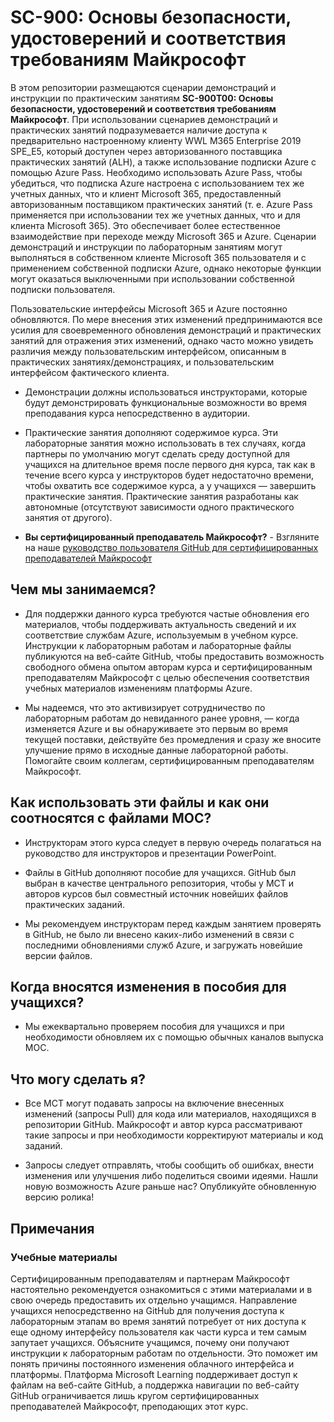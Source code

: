 ﻿# SC-900: Основы безопасности, удостоверений и соответствия требованиям Майкрософт

В этом репозитории размещаются сценарии демонстраций и инструкции по практическим занятиям **SC-900T00: Основы безопасности, удостоверений и соответствия требованиям Майкрософт**.  При использовании сценариев демонстраций и практических занятий подразумевается наличие доступа к предварительно настроенному клиенту WWL M365 Enterprise 2019 SPE_E5, который доступен через авторизованного поставщика практических занятий (ALH), а также использование подписки Azure с помощью Azure Pass.  Необходимо использовать Azure Pass, чтобы убедиться, что подписка Azure настроена с использованием тех же учетных данных, что и клиент Microsoft 365, предоставленный авторизованным поставщиком практических занятий (т. е. Azure Pass применяется при использовании тех же учетных данных, что и для клиента Microsoft 365).  Это обеспечивает более естественное взаимодействие при переходе между Microsoft 365 и Azure.  Сценарии демонстраций и инструкции по лабораторным занятиям могут выполняться в собственном клиенте Microsoft 365 пользователя и с применением собственной подписки Azure, однако некоторые функции могут оказаться выключенными при использовании собственной подписки пользователя.

Пользовательские интерфейсы Microsoft 365 и Azure постоянно обновляются.  По мере внесения этих изменений предпринимаются все усилия для своевременного обновления демонстраций и практических занятий для отражения этих изменений, однако часто можно увидеть различия между пользовательским интерфейсом, описанным в практических занятиях/демонстрациях, и пользовательским интерфейсом фактического клиента. 

- Демонстрации должны использоваться инструкторами, которые будут демонстрировать функциональные возможности во время преподавания курса непосредственно в аудитории.  

- Практические занятия дополняют содержимое курса. Эти лабораторные занятия можно использовать в тех случаях, когда партнеры по умолчанию могут сделать среду доступной для учащихся на длительное время после первого дня курса, так как в течение всего курса у инструкторов будет недостаточно времени, чтобы охватить все содержимое курса, а у учащихся — завершить практические занятия. Практические занятия разработаны как автономные (отсутствуют зависимости одного практического занятия от другого).

- **Вы сертифицированный преподаватель Майкрософт?** - Взгляните на наше [руководство пользователя GitHub для сертифицированных преподавателей Майкрософт](https://microsoftlearning.github.io/MCT-User-Guide/)


## Чем мы занимаемся?

- Для поддержки данного курса требуются частые обновления его материалов, чтобы поддерживать актуальность сведений и их соответствие службам Azure, используемым в учебном курсе.  Инструкции к лабораторным работам и лабораторные файлы публикуются на веб-сайте GitHub, чтобы предоставить возможность свободного обмена опытом авторам курса и сертифицированным преподавателям Майкрософт с целью обеспечения соответствия учебных материалов изменениям платформы Azure.

- Мы надеемся, что это активизирует сотрудничество по лабораторным работам до невиданного ранее уровня, — когда изменяется Azure и вы обнаруживаете это первым во время текущей поставки, действуйте без промедления и сразу же вносите улучшение прямо в исходные данные лабораторной работы.  Помогайте своим коллегам, сертифицированным преподавателям Майкрософт.

## Как использовать эти файлы и как они соотносятся с файлами MOC?

- Инструкторам этого курса следует в первую очередь полагаться на руководство для инструкторов и презентации PowerPoint.

- Файлы в GitHub дополняют пособие для учащихся. GitHub был выбран в качестве центрального репозитория, чтобы у MCT и авторов курсов был совместный источник новейших файлов практических заданий.

- Мы рекомендуем инструкторам перед каждым занятием проверять в GitHub, не было ли внесено каких-либо изменений в связи с последними обновлениями служб Azure, и загружать новейшие версии файлов.

## Когда вносятся изменения в пособия для учащихся?

- Мы ежеквартально проверяем пособия для учащихся и при необходимости обновляем их с помощью обычных каналов выпуска MOC.

## Что могу сделать я?

- Все MCT могут подавать запросы на включение внесенных изменений (запросы Pull) для кода или материалов, находящихся в репозитории GitHub. Майкрософт и автор курса рассматривают такие запросы и при необходимости корректируют материалы и код заданий.

- Запросы следует отправлять, чтобы сообщить об ошибках, внести изменения или улучшения либо поделиться своими идеями.  Нашли новую возможность Azure раньше нас?  Опубликуйте обновленную версию ролика!

## Примечания

### Учебные материалы

Сертифицированным преподавателям и партнерам Майкрософт настоятельно рекомендуется ознакомиться с этими материалами и в свою очередь предоставить их отдельно учащимся.  Направление учащихся непосредственно на GitHub для получения доступа к лабораторным этапам во время занятий потребует от них доступа к еще одному интерфейсу пользователя как части курса и тем самым запутает учащихся. Объясните учащимся, почему они получают инструкции к лабораторным работам по отдельности. Это поможет им понять причины постоянного изменения облачного интерфейса и платформы. Платформа Microsoft Learning поддерживает доступ к файлам на веб-сайте GitHub, а поддержка навигации по веб-сайту GitHub ограничивается лишь кругом сертифицированных преподавателей Майкрософт, преподающих этот курс.
